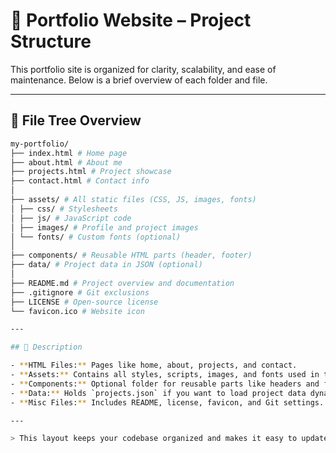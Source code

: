 # 📁 Portfolio Website – Project Structure

This portfolio site is organized for clarity, scalability, and ease of maintenance. Below is a brief overview of each folder and file.

---

## 📂 File Tree Overview


```bash
my-portfolio/
├── index.html # Home page
├── about.html # About me
├── projects.html # Project showcase
├── contact.html # Contact info
│
├── assets/ # All static files (CSS, JS, images, fonts)
│ ├── css/ # Stylesheets
│ ├── js/ # JavaScript code
│ ├── images/ # Profile and project images
│ └── fonts/ # Custom fonts (optional)
│
├── components/ # Reusable HTML parts (header, footer)
├── data/ # Project data in JSON (optional)
│
├── README.md # Project overview and documentation
├── .gitignore # Git exclusions
├── LICENSE # Open-source license
└── favicon.ico # Website icon

---

## 📝 Description

- **HTML Files:** Pages like home, about, projects, and contact.
- **Assets:** Contains all styles, scripts, images, and fonts used in the site.
- **Components:** Optional folder for reusable parts like headers and footers.
- **Data:** Holds `projects.json` if you want to load project data dynamically and documentation for the project.
- **Misc Files:** Includes README, license, favicon, and Git settings.

---

> This layout keeps your codebase organized and makes it easy to update or expand as your portfolio grows.
